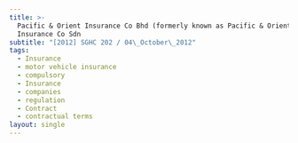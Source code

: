 ```yaml
---
title: >-
  Pacific & Orient Insurance Co Bhd (formerly known as Pacific & Orient
  Insurance Co Sdn
subtitle: "[2012] SGHC 202 / 04\_October\_2012"
tags:
  - Insurance
  - motor vehicle insurance
  - compulsory
  - Insurance
  - companies
  - regulation
  - Contract
  - contractual terms
layout: single
---
```


